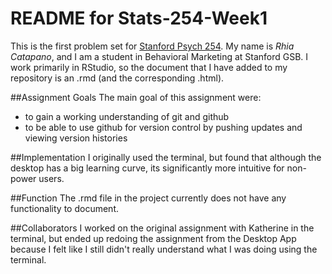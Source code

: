 # README for Stats-254-Week1
This is the first problem set for [Stanford Psych 254](http://web.stanford.edu/class/psych254/). My name is *Rhia Catapano*, and I am a student in Behavioral Marketing at Stanford GSB. I work primarily in RStudio, so the document that I have added to my repository is an .rmd (and the corresponding .html). 

##Assignment Goals
The main goal of this assignment were:
* to gain a working understanding of git and github
* to be able to use github for version control by pushing updates and viewing version histories

##Implementation
I originally used the terminal, but found that although the desktop has a big learning curve, its significantly more intuitive for non-power users.

##Function
The .rmd file in the project currently does not have any functionality to document.

##Collaborators
I worked on the original assignment with Katherine in the terminal, but ended up redoing the assignment from the Desktop App because I felt like I still didn't really understand what I was doing using the terminal. 
